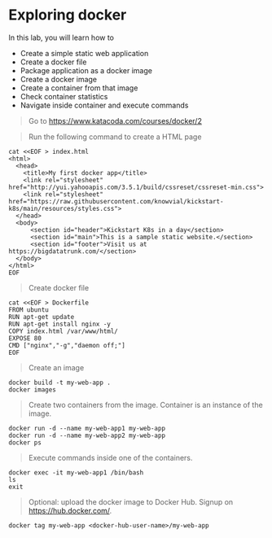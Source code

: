 # Exploring docker
In this lab, you will learn how to 
- Create a simple static web application
- Create a docker file
- Package application as a docker image
- Create a docker image
- Create a container from that image
- Check container statistics
- Navigate inside container and execute commands

> Go to https://www.katacoda.com/courses/docker/2

> Run the following command to create a HTML page
```
cat <<EOF > index.html
<html>
  <head>
    <title>My first docker app</title>
    <link rel="stylesheet" href="http://yui.yahooapis.com/3.5.1/build/cssreset/cssreset-min.css">    
    <link rel="stylesheet" href="https://raw.githubusercontent.com/knowvial/kickstart-k8s/main/resources/styles.css">
  </head>
  <body>
      <section id="header">Kickstart K8s in a day</section>
      <section id="main">This is a sample static website.</section>
      <section id="footer">Visit us at https://bigdatatrunk.com/</section>
  </body>
</html>
EOF
```
> Create docker file
```
cat <<EOF > Dockerfile
FROM ubuntu
RUN apt-get update
RUN apt-get install nginx -y
COPY index.html /var/www/html/
EXPOSE 80
CMD ["nginx","-g","daemon off;"]
EOF
```

> Create an image
```
docker build -t my-web-app .
docker images
```

> Create two containers from the image. Container is an instance of the image.
```
docker run -d --name my-web-app1 my-web-app
docker run -d --name my-web-app2 my-web-app
docker ps
```

> Execute commands inside one of the containers.
```
docker exec -it my-web-app1 /bin/bash
ls
exit
```

> Optional: upload the docker image to Docker Hub. 
> Signup on https://hub.docker.com/.
```
docker tag my-web-app <docker-hub-user-name>/my-web-app
```